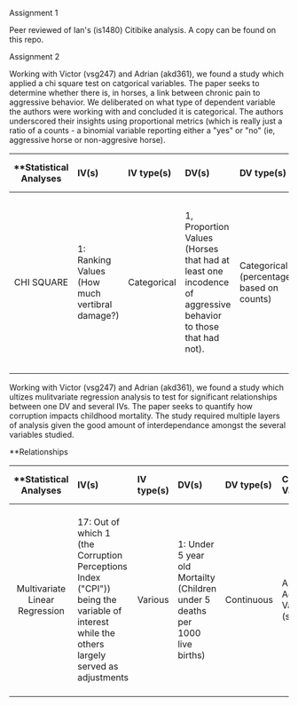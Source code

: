 Assignment 1

Peer reviewed of Ian's (is1480) Citibike analysis.  A copy can be found on this repo.

Assignment 2

Working with Victor (vsg247) and Adrian (akd361), we found a study which applied a chi square test on catgorical variables.  The paper seeks to determine whether there is, in horses, a link between chronic pain to aggressive behavior.  We deliberated on what type of dependent variable the authors were working with and concluded it is categorical.  The authors underscored their insights using proportional metrics (which is really just a ratio of a counts - a binomial variable reporting either a "yes" or "no" (ie, aggressive horse or non-aggresive horse). 

| **Statistical Analyses	|  IV(s)  |  IV type(s) |  DV(s)  |  DV type(s)  |  Control Var | Control Var type  | Question to be answered | _H0_ | alpha | link to paper **| 
|:----------:|:----------|:------------|:-------------|:-------------|:------------|:------------- |:------------------|:----:|:-------:|:-------|
CHI SQUARE  |1: Ranking Values (How much vertibral damage?) | Categorical | 1, Proportion Values (Horses that had at least one incodence of aggressive behavior to those that had not). | Categorical (percentages based on counts) | N/A | N/A | Are riding horses with vertebral problems more likley to exhibit  aggression towards humans? | Riding horses with more than 2 vertibrae problems less likely to exhibit at least one incodence of aggressive behavior to humans. | .050 | [Partners with Bad Temper: Reject or Cure? A Study of Chronic Pain and Aggression in Horses](http://journals.plos.org/plosone/article?id=10.1371/journal.pone.0012434)


Working with Victor (vsg247) and Adrian (akd361), we found a study which ultizes mulitvariate regression analysis to test for significant relationships between one DV and several IVs.  The paper seeks to quantify how corruption impacts childhood mortality.  The study required multiple layers of analysis given the good amount of interdependance amongst the several variables studied.

**Relationships

| **Statistical Analyses	|  IV(s)  |  IV type(s) |  DV(s)  |  DV type(s)  |  Control Var | Control Var type  | Question to be answered | _H0_ | alpha | link to paper **| 
|:----------:|:----------|:------------|:-------------|:-------------|:------------|:------------- |:------------------|:----:|:-------:|:-------|
Multivariate Linear Regression | 17: Out of which 1 (the Corruption Perceptions Index ("CPI")) being the variable of interest while the others largely served as adjustments | Various | 1: Under 5 year old Mortailty (Children under 5 deaths per 1000 live births) | Continuous | As Adjustment Variables (see IV(s)) | Various | Does Percevied Corruption significantly impact childhood mortality? | An increase in the CPI is likely to decrease or have no effect on children under 5 year old deaths per 1000 live births | 0.05 for univariate regression and 0.1 for ensuing multivariate regression | [Corruption Kills: Estimating the Global Impact of Corruption on Children Deaths](http://journals.plos.org/plosone/article?id=10.1371/journal.pone.0026990)

